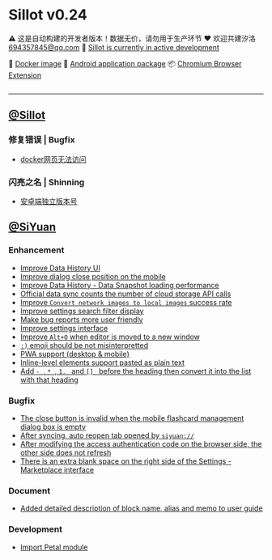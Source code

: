 # Sillot v0.24

⚠️ 这是自动构建的开发者版本！数据无价，请勿用于生产环节
❤️ 欢迎共建汐洛 694357845@qq.com
🚧 [Sillot is currently in active development](https://github.com/orgs/Hi-Windom/projects/2/views/2)

🚢 [Docker image](https://hub.docker.com/r/soltus/sillot/tags?page=1&ordering=last_updated)  📱 [Android application package](https://github.com/Hi-Windom/Sillot-android/releases)  📦 [Chromium Browser Extension](https://github.com/K-Sillot/Sillot-Be/releases)

<p align="center">
<img src="https://img.shields.io/badge/Chromium 94+-black?logo=Google Chrome&logoColor=white" alt="" title=""/><img src="https://img.shields.io/badge/Windows 10+-black?logo=Windows 11" title=""/><img src="https://img.shields.io/badge/macOS-black?logo=apple" title=""/><img src="https://img.shields.io/badge/Docker-black?logo=docker" title=""/><img src="https://img.shields.io/badge/Android 11+-black?logo=android" title=""/>
</p>

---

## [@Sillot](https://github.com/Hi-Windom/Sillot)

### 修复错误 | Bugfix

* [docker网页无法访问](https://github.com/Hi-Windom/Sillot/issues/549)

### 闪亮之名 | Shinning

* [安卓端独立版本号](https://github.com/Hi-Windom/Sillot/issues/548)

## [@SiYuan](https://github.com/siyuan-note/siyuan)

### Enhancement

* [Improve Data History UI](https://github.com/siyuan-note/siyuan/issues/8062)
* [Improve dialog close position on the mobile](https://github.com/siyuan-note/siyuan/issues/8060)
* [Improve Data History - Data Snapshot loading performance](https://github.com/siyuan-note/siyuan/issues/8052)
* [Official data sync counts the number of cloud storage API calls](https://github.com/siyuan-note/siyuan/issues/8048)
* [Improve `Convert network images to local images` success rate](https://github.com/siyuan-note/siyuan/issues/8040)
* [Improve settings search filter display](https://github.com/siyuan-note/siyuan/issues/8038)
* [Make bug reports more user friendly](https://github.com/siyuan-note/siyuan/issues/8035)
* [Improve settings interface](https://github.com/siyuan-note/siyuan/issues/8034)
* [Improve `Alt+O` when editor is moved to a new window](https://github.com/siyuan-note/siyuan/issues/8032)
* [`:)` emoji should be not misinterpretted](https://github.com/siyuan-note/siyuan/issues/8030)
* [PWA support (desktop & mobile)](https://github.com/siyuan-note/siyuan/pull/8012)
* [Inline-level elements support pasted as plain text](https://github.com/siyuan-note/siyuan/issues/8010)
* [Add `- `, `* `, `1. ` and `[] ` before the heading then convert it into the list with that heading](https://github.com/siyuan-note/siyuan/issues/7972)

### Bugfix

* [The close button is invalid when the mobile flashcard management dialog box is empty](https://github.com/siyuan-note/siyuan/issues/8053)
* [After syncing, auto reopen tab opened by `siyuan://`](https://github.com/siyuan-note/siyuan/issues/8045)
* [After modifying the access authentication code on the browser side, the other side does not refresh](https://github.com/siyuan-note/siyuan/issues/8028)
* [There is an extra blank space on the right side of the Settings - Marketplace interface](https://github.com/siyuan-note/siyuan/issues/8027)

### Document

* [Added detailed description of block name, alias and memo to user guide](https://github.com/siyuan-note/siyuan/issues/8046)

### Development

* [Import Petal module](https://github.com/siyuan-note/siyuan/pull/8001)

